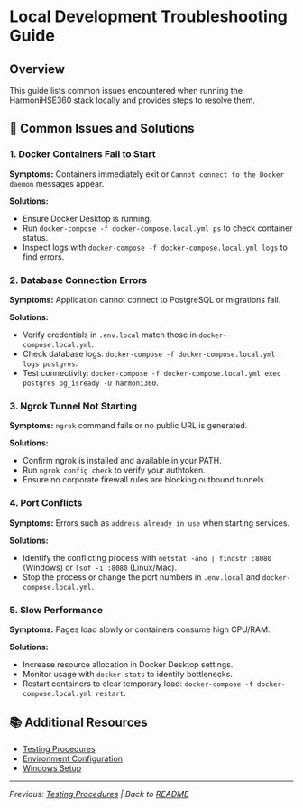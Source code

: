 # Local Development Troubleshooting Guide

## Overview

This guide lists common issues encountered when running the HarmoniHSE360 stack locally and provides steps to resolve them.

## 🚨 Common Issues and Solutions

### 1. Docker Containers Fail to Start
**Symptoms:** Containers immediately exit or `Cannot connect to the Docker daemon` messages appear.

**Solutions:**
- Ensure Docker Desktop is running.
- Run `docker-compose -f docker-compose.local.yml ps` to check container status.
- Inspect logs with `docker-compose -f docker-compose.local.yml logs` to find errors.

### 2. Database Connection Errors
**Symptoms:** Application cannot connect to PostgreSQL or migrations fail.

**Solutions:**
- Verify credentials in `.env.local` match those in `docker-compose.local.yml`.
- Check database logs: `docker-compose -f docker-compose.local.yml logs postgres`.
- Test connectivity: `docker-compose -f docker-compose.local.yml exec postgres pg_isready -U harmoni360`.

### 3. Ngrok Tunnel Not Starting
**Symptoms:** `ngrok` command fails or no public URL is generated.

**Solutions:**
- Confirm ngrok is installed and available in your PATH.
- Run `ngrok config check` to verify your authtoken.
- Ensure no corporate firewall rules are blocking outbound tunnels.

### 4. Port Conflicts
**Symptoms:** Errors such as `address already in use` when starting services.

**Solutions:**
- Identify the conflicting process with `netstat -ano | findstr :8080` (Windows) or `lsof -i :8080` (Linux/Mac).
- Stop the process or change the port numbers in `.env.local` and `docker-compose.local.yml`.

### 5. Slow Performance
**Symptoms:** Pages load slowly or containers consume high CPU/RAM.

**Solutions:**
- Increase resource allocation in Docker Desktop settings.
- Monitor usage with `docker stats` to identify bottlenecks.
- Restart containers to clear temporary load: `docker-compose -f docker-compose.local.yml restart`.

## 📚 Additional Resources
- [Testing Procedures](./Testing_Procedures.md)
- [Environment Configuration](./Environment_Configuration.md)
- [Windows Setup](./Windows_Setup.md)

---

*Previous: [Testing Procedures](./Testing_Procedures.md) | Back to [README](./README.md)*
